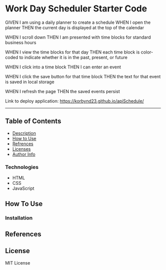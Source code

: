 # Work Day Scheduler Starter Code

GIVEN I am using a daily planner to create a schedule
WHEN I open the planner
THEN the current day is displayed at the top of the calendar

WHEN I scroll down
THEN I am presented with time blocks for standard business hours

WHEN I view the time blocks for that day
THEN each time block is color-coded to indicate whether it is in the past, present, or future

WHEN I click into a time block
THEN I can enter an event

WHEN I click the save button for that time block
THEN the text for that event is saved in local storage

WHEN I refresh the page
THEN the saved events persist

Link to deploy application: https://korbynd23.github.io/apiSchedule/


---


## Table of Contents

- [Description](#descritption)
- [How to Use](#how-to-use) 
- [Refrences](#references)
- [Licenses](#license)
- [Author Info](#Author-Info)


### Technologies

- HTML
- CSS
- JavaScript

## How To Use


### Installation


## References


## License

MIT License